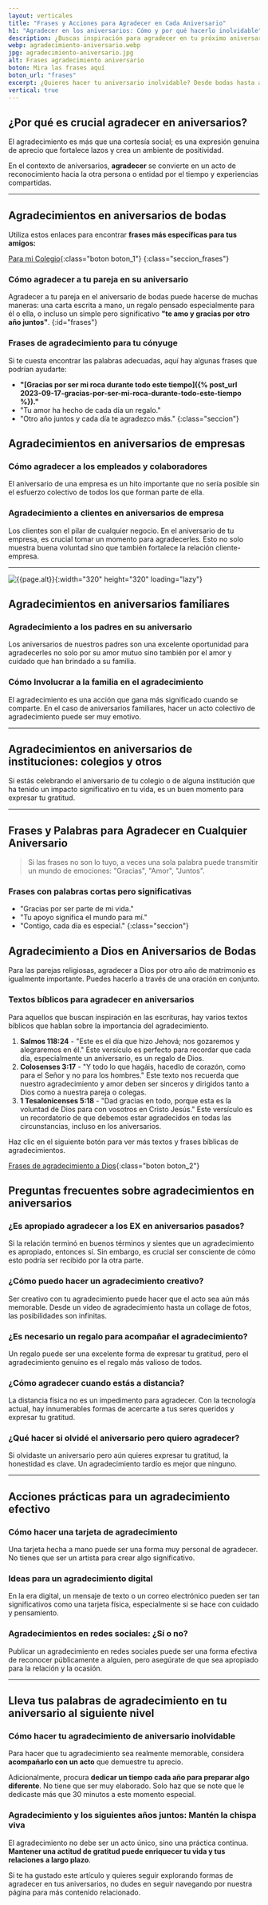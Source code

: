 ```yaml
---
layout: verticales
title: "Frases y Acciones para Agradecer en Cada Aniversario"
h1: "Agradecer en los aniversarios: Cómo y por qué hacerlo inolvidable"
description: ¿Buscas inspiración para agradecer en tu próximo aniversario? Tenemos la guía que necesitas. ¡Haz clic para leerla ya!
webp: agradecimiento-aniversario.webp
jpg: agradecimiento-aniversario.jpg
alt: Frases agradecimiento aniversario
boton: Mira las frases aquí
boton_url: "frases"
excerpt: ¿Quieres hacer tu aniversario inolvidable? Desde bodas hasta aniversarios de empresa, te enseñamos cómo agradecer.
vertical: true
---
```

## ¿Por qué es crucial agradecer en aniversarios?

El agradecimiento es más que una cortesía social; es una expresión genuina de aprecio que fortalece lazos y crea un ambiente de positividad.

En el contexto de aniversarios, **agradecer** se convierte en un acto de reconocimiento hacia la otra persona o entidad por el tiempo y experiencias compartidas.

----

## Agradecimientos en aniversarios de bodas

Utiliza estos enlaces para encontrar **frases más específicas para tus amigos:**

[Para mi Colegio]({{site.baseurl}}{{page.url}}/a-mi-colegio){:class="boton boton_1"}
{:class="seccion_frases"}

### Cómo agradecer a tu pareja en su aniversario

Agradecer a tu pareja en el aniversario de bodas puede hacerse de muchas maneras: una carta escrita a mano, un regalo pensado especialmente para él o ella, o incluso un simple pero significativo **"te amo y gracias por otro año juntos"**.
{:id="frases"}

### Frases de agradecimiento para tu cónyuge

Si te cuesta encontrar las palabras adecuadas, aquí hay algunas frases que podrían ayudarte:

- **"[Gracias por ser mi roca durante todo este tiempo]({% post_url 2023-09-17-gracias-por-ser-mi-roca-durante-todo-este-tiempo %})."**
- "Tu amor ha hecho de cada día un regalo."
- "Otro año juntos y cada día te agradezco más."
{:class="seccion"}

## Agradecimientos en aniversarios de empresas

### Cómo agradecer a los empleados y colaboradores

El aniversario de una empresa es un hito importante que no sería posible sin el esfuerzo colectivo de todos los que forman parte de ella.

### Agradecimiento a clientes en aniversarios de empresa

Los clientes son el pilar de cualquier negocio. En el aniversario de tu empresa, es crucial tomar un momento para agradecerles. Esto no solo muestra buena voluntad sino que también fortalece la relación cliente-empresa.

----

![{{page.alt}}]({{site.baseurl}}/img/{{page.webp}} "Agradecimiento amor"){:width="320" height="320" loading="lazy"}

## Agradecimientos en aniversarios familiares

### Agradecimiento a los padres en su aniversario

Los aniversarios de nuestros padres son una excelente oportunidad para agradecerles no solo por su amor mutuo sino también por el amor y cuidado que han brindado a su familia.

### Cómo Involucrar a la familia en el agradecimiento

El agradecimiento es una acción que gana más significado cuando se comparte. En el caso de aniversarios familiares, hacer un acto colectivo de agradecimiento puede ser muy emotivo.

----

## Agradecimientos en aniversarios de instituciones: colegios y otros

Si estás celebrando el aniversario de tu colegio o de alguna institución que ha tenido un impacto significativo en tu vida, es un buen momento para expresar tu gratitud.

----

## Frases y Palabras para Agradecer en Cualquier Aniversario

>Si las frases no son lo tuyo, a veces una sola palabra puede transmitir un mundo de emociones: "Gracias", "Amor", "Juntos".

### Frases con palabras cortas pero significativas

- "Gracias por ser parte de mi vida."
- "Tu apoyo significa el mundo para mí."
- "Contigo, cada día es especial."
{:class="seccion"}

## Agradecimiento a Dios en Aniversarios de Bodas

Para las parejas religiosas, agradecer a Dios por otro año de matrimonio es igualmente importante. Puedes hacerlo a través de una oración en conjunto.

### Textos bíblicos para agradecer en aniversarios

Para aquellos que buscan inspiración en las escrituras, hay varios textos bíblicos que hablan sobre la importancia del agradecimiento.

1. **Salmos 118:24** - "Este es el día que hizo Jehová; nos gozaremos y alegraremos en él." Este versículo es perfecto para recordar que cada día, especialmente un aniversario, es un regalo de Dios.
2. **Colosenses 3:17** - "Y todo lo que hagáis, hacedlo de corazón, como para el Señor y no para los hombres." Este texto nos recuerda que nuestro agradecimiento y amor deben ser sinceros y dirigidos tanto a Dios como a nuestra pareja o colegas.
3. **1 Tesalonicenses 5:18** - "Dad gracias en todo, porque esta es la voluntad de Dios para con vosotros en Cristo Jesús." Este versículo es un recordatorio de que debemos estar agradecidos en todas las circunstancias, incluso en los aniversarios.

Haz clic en el siguiente botón para ver más textos y frases bíblicas de agradecimientos.

[Frases de agradecimiento a Dios]({{'frases-agradecimiento-dios'|relative_url}} "Gratitud Dios"){:class="boton boton_2"}

## Preguntas frecuentes sobre agradecimientos en aniversarios

### ¿Es apropiado agradecer a los EX en aniversarios pasados?

Si la relación terminó en buenos términos y sientes que un agradecimiento es apropiado, entonces sí. Sin embargo, es crucial ser consciente de cómo esto podría ser recibido por la otra parte.

### ¿Cómo puedo hacer un agradecimiento creativo?

Ser creativo con tu agradecimiento puede hacer que el acto sea aún más memorable. Desde un video de agradecimiento hasta un collage de fotos, las posibilidades son infinitas.

### ¿Es necesario un regalo para acompañar el agradecimiento?

Un regalo puede ser una excelente forma de expresar tu gratitud, pero el agradecimiento genuino es el regalo más valioso de todos.

### ¿Cómo agradecer cuando estás a distancia?

La distancia física no es un impedimento para agradecer. Con la tecnología actual, hay innumerables formas de acercarte a tus seres queridos y expresar tu gratitud.

### ¿Qué hacer si olvidé el aniversario pero quiero agradecer?

Si olvidaste un aniversario pero aún quieres expresar tu gratitud, la honestidad es clave. Un agradecimiento tardío es mejor que ninguno.

----

## Acciones prácticas para un agradecimiento efectivo

### Cómo hacer una tarjeta de agradecimiento

Una tarjeta hecha a mano puede ser una forma muy personal de agradecer. No tienes que ser un artista para crear algo significativo.

### Ideas para un agradecimiento digital

En la era digital, un mensaje de texto o un correo electrónico pueden ser tan significativos como una tarjeta física, especialmente si se hace con cuidado y pensamiento.

### Agradecimientos en redes sociales: ¿Sí o no?

Publicar un agradecimiento en redes sociales puede ser una forma efectiva de reconocer públicamente a alguien, pero asegúrate de que sea apropiado para la relación y la ocasión.

----

## Lleva tus palabras de agradecimiento en tu aniversario al siguiente nivel

### Cómo hacer tu agradecimiento de aniversario inolvidable

Para hacer que tu agradecimiento sea realmente memorable, considera **acompañarlo con un acto** que demuestre tu aprecio.

Adicionalmente, procura **dedicar un tiempo cada año para preparar algo diferente**. No tiene que ser muy elaborado. Solo haz que se note que le dedicaste más que 30 minutos a este momento especial.

### Agradecimiento y los siguientes años juntos: Mantén la chispa viva

El agradecimiento no debe ser un acto único, sino una práctica continua. **Mantener una actitud de gratitud puede enriquecer tu vida y tus relaciones a largo plazo**.

Si te ha gustado este artículo y quieres seguir explorando formas de agradecer en tus aniversarios, no dudes en seguir navegando por nuestra página para más contenido relacionado.
